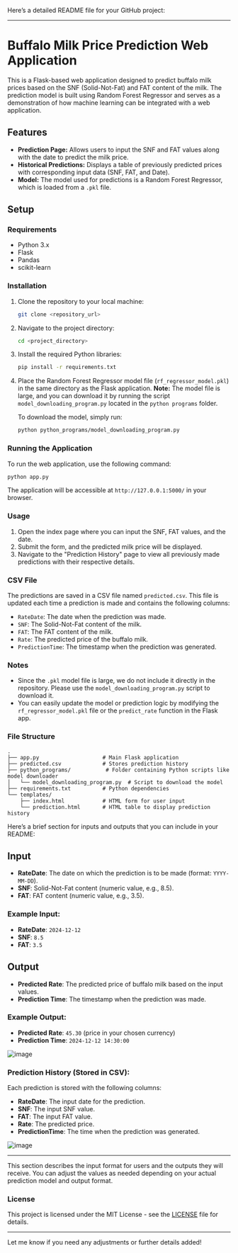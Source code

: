 Here’s a detailed README file for your GitHub project:

---

# Buffalo Milk Price Prediction Web Application

This is a Flask-based web application designed to predict buffalo milk prices based on the SNF (Solid-Not-Fat) and FAT content of the milk. The prediction model is built using Random Forest Regressor and serves as a demonstration of how machine learning can be integrated with a web application.

## Features
- **Prediction Page:** Allows users to input the SNF and FAT values along with the date to predict the milk price.
- **Historical Predictions:** Displays a table of previously predicted prices with corresponding input data (SNF, FAT, and Date).
- **Model:** The model used for predictions is a Random Forest Regressor, which is loaded from a `.pkl` file.

## Setup

### Requirements
- Python 3.x
- Flask
- Pandas
- scikit-learn

### Installation

1. Clone the repository to your local machine:

   ```bash
   git clone <repository_url>
   ```

2. Navigate to the project directory:

   ```bash
   cd <project_directory>
   ```

3. Install the required Python libraries:

   ```bash
   pip install -r requirements.txt
   ```

4. Place the Random Forest Regressor model file (`rf_regressor_model.pkl`) in the same directory as the Flask application. **Note:** The model file is large, and you can download it by running the script `model_downloading_program.py` located in the `python programs` folder.

   To download the model, simply run:

   ```bash
   python python_programs/model_downloading_program.py
   ```

### Running the Application

To run the web application, use the following command:

```bash
python app.py
```

The application will be accessible at `http://127.0.0.1:5000/` in your browser.

### Usage

1. Open the index page where you can input the SNF, FAT values, and the date.
2. Submit the form, and the predicted milk price will be displayed.
3. Navigate to the "Prediction History" page to view all previously made predictions with their respective details.

### CSV File

The predictions are saved in a CSV file named `predicted.csv`. This file is updated each time a prediction is made and contains the following columns:
- `RateDate`: The date when the prediction was made.
- `SNF`: The Solid-Not-Fat content of the milk.
- `FAT`: The FAT content of the milk.
- `Rate`: The predicted price of the buffalo milk.
- `PredictionTime`: The timestamp when the prediction was generated.

### Notes
- Since the `.pkl` model file is large, we do not include it directly in the repository. Please use the `model_downloading_program.py` script to download it.
- You can easily update the model or prediction logic by modifying the `rf_regressor_model.pkl` file or the `predict_rate` function in the Flask app.

### File Structure

```
.
├── app.py                    # Main Flask application
├── predicted.csv             # Stores prediction history
├── python_programs/           # Folder containing Python scripts like model downloader
│   └── model_downloading_program.py  # Script to download the model
├── requirements.txt          # Python dependencies
└── templates/
    ├── index.html            # HTML form for user input
    └── prediction.html       # HTML table to display prediction history
```


Here’s a brief section for inputs and outputs that you can include in your README:

## Input

- **RateDate**: The date on which the prediction is to be made (format: `YYYY-MM-DD`).
- **SNF**: Solid-Not-Fat content (numeric value, e.g., 8.5).
- **FAT**: FAT content (numeric value, e.g., 3.5).

### Example Input:

- **RateDate**: `2024-12-12`
- **SNF**: `8.5`
- **FAT**: `3.5`

## Output

- **Predicted Rate**: The predicted price of buffalo milk based on the input values.
- **Prediction Time**: The timestamp when the prediction was made.







### Example Output:

- **Predicted Rate**: `45.30` (price in your chosen currency)
- **Prediction Time**: `2024-12-12 14:30:00`

![image](https://github.com/user-attachments/assets/b44089e4-f30c-4320-8217-6cc5ebe89c48)

### Prediction History (Stored in CSV):

Each prediction is stored with the following columns:

- **RateDate**: The input date for the prediction.
- **SNF**: The input SNF value.
- **FAT**: The input FAT value.
- **Rate**: The predicted price.
- **PredictionTime**: The time when the prediction was generated.

![image](https://github.com/user-attachments/assets/d7403d6c-58cf-4b3f-aa81-eae92bd242e4)

---

This section describes the input format for users and the outputs they will receive. You can adjust the values as needed depending on your actual prediction model and output format.

### License

This project is licensed under the MIT License - see the [LICENSE](LICENSE) file for details.

---

Let me know if you need any adjustments or further details added!

